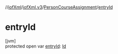//[iofXml](../../../index.md)/[iofXml.v3](../index.md)/[PersonCourseAssignment](index.md)/[entryId](entry-id.md)

# entryId

[jvm]\
protected open var [entryId](entry-id.md): [Id](../-id/index.md)
